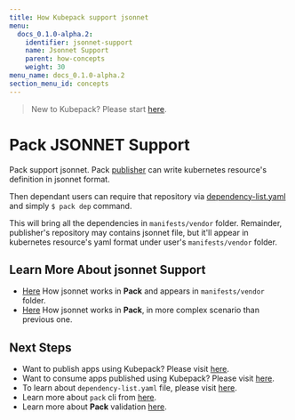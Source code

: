 ```yaml
---
title: How Kubepack support jsonnet
menu:
  docs_0.1.0-alpha.2:
    identifier: jsonnet-support
    name: Jsonnet Support
    parent: how-concepts
    weight: 30
menu_name: docs_0.1.0-alpha.2
section_menu_id: concepts
---
```


> New to Kubepack? Please start [here](/docs/concepts/README.md).

# Pack JSONNET Support

Pack support jsonnet. 
Pack [publisher](/docs/concepts/how/publisher.md) can write kubernetes resource's definition in jsonnet format.

Then dependant users can require that repository via [dependency-list.yaml](/docs/concepts/how/manifest.md) and simply `$ pack dep` command. 

This will bring all the dependencies in `manifests/vendor` folder. Remainder, publisher's repository may contains jsonnet file,
 but it'll appear in kubernetes resource's yaml format under user's `manifests/vendor` folder.
 
## Learn More About jsonnet Support

- [Here](/docs/guides/scenario-9.md) How jsonnet works in **Pack** and appears in `manifests/vendor` folder.
- [Here](/docs/guides/scenario-10.md) How jsonnet works in **Pack**, in more complex scenario than previous one.


## Next Steps

- Want to publish apps using Kubepack? Please visit [here](/docs/concepts/how/publisher.md).
- Want to consume apps published using Kubepack? Please visit [here](/docs/concepts/how/user.md).
- To learn about `dependency-list.yaml` file, please visit [here](/docs/concepts/how/manifest.md).
- Learn more about `pack` cli from [here](/docs/concepts/how/cli.md).
- Learn more about **Pack** validation [here](/docs/concepts/how/validation.md).
  
